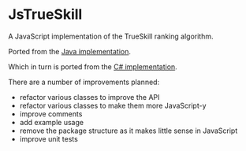 # JsTrueSkill #

A JavaScript implementation of the TrueSkill ranking algorithm.

Ported from the [Java implementation](https://github.com/davidbilge/JSkills).

Which in turn is ported from the [C# implementation](https://github.com/moserware/Skills).

There are a number of improvements planned:

- refactor various classes to improve the API
- refactor various classes to make them more JavaScript-y
- improve comments
- add example usage
- remove the package structure as it makes little sense in JavaScript
- improve unit tests
